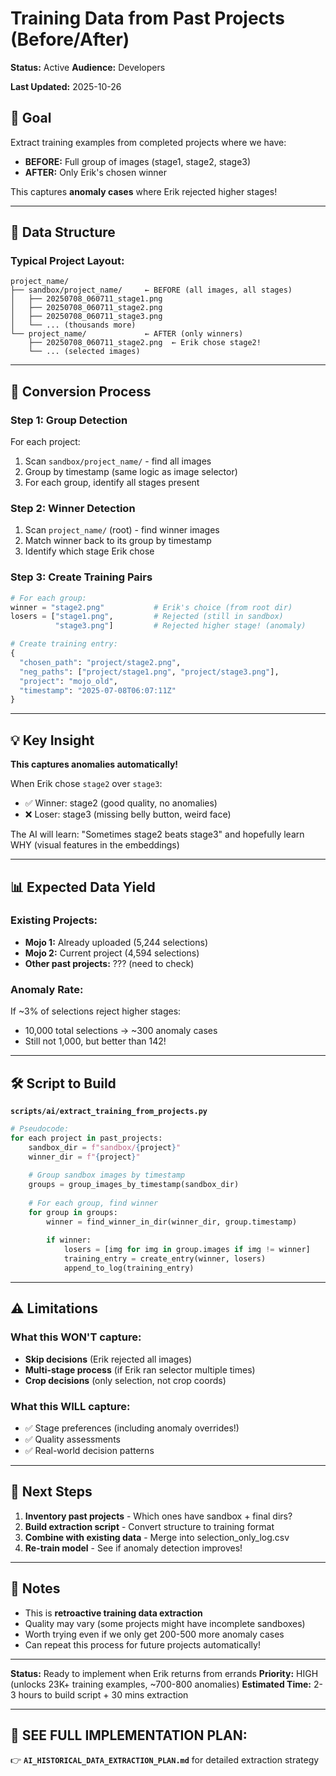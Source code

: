 # Training Data from Past Projects (Before/After)
**Status:** Active
**Audience:** Developers

**Last Updated:** 2025-10-26


## 🎯 Goal
Extract training examples from completed projects where we have:
- **BEFORE:** Full group of images (stage1, stage2, stage3)
- **AFTER:** Only Erik's chosen winner

This captures **anomaly cases** where Erik rejected higher stages!

---

## 📁 Data Structure

### Typical Project Layout:
```
project_name/
├── sandbox/project_name/     ← BEFORE (all images, all stages)
│   ├── 20250708_060711_stage1.png
│   ├── 20250708_060711_stage2.png
│   ├── 20250708_060711_stage3.png
│   └── ... (thousands more)
└── project_name/             ← AFTER (only winners)
    ├── 20250708_060711_stage2.png  ← Erik chose stage2!
    └── ... (selected images)
```

---

## 🔄 Conversion Process

### Step 1: Group Detection
For each project:
1. Scan `sandbox/project_name/` - find all images
2. Group by timestamp (same logic as image selector)
3. For each group, identify all stages present

### Step 2: Winner Detection
1. Scan `project_name/` (root) - find winner images
2. Match winner back to its group by timestamp
3. Identify which stage Erik chose

### Step 3: Create Training Pairs
```python
# For each group:
winner = "stage2.png"           # Erik's choice (from root dir)
losers = ["stage1.png",         # Rejected (still in sandbox)
          "stage3.png"]         # Rejected higher stage! (anomaly)

# Create training entry:
{
  "chosen_path": "project/stage2.png",
  "neg_paths": ["project/stage1.png", "project/stage3.png"],
  "project": "mojo_old",
  "timestamp": "2025-07-08T06:07:11Z"
}
```

---

## 💡 Key Insight

**This captures anomalies automatically!**

When Erik chose `stage2` over `stage3`:
- ✅ Winner: stage2 (good quality, no anomalies)
- ❌ Loser: stage3 (missing belly button, weird face)

The AI will learn: "Sometimes stage2 beats stage3" and hopefully learn WHY (visual features in the embeddings)

---

## 📊 Expected Data Yield

### Existing Projects:
- **Mojo 1:** Already uploaded (5,244 selections)
- **Mojo 2:** Current project (4,594 selections) 
- **Other past projects:** ??? (need to check)

### Anomaly Rate:
If ~3% of selections reject higher stages:
- 10,000 total selections → ~300 anomaly cases
- Still not 1,000, but better than 142!

---

## 🛠️ Script to Build

**`scripts/ai/extract_training_from_projects.py`**

```python
# Pseudocode:
for each project in past_projects:
    sandbox_dir = f"sandbox/{project}"
    winner_dir = f"{project}"
    
    # Group sandbox images by timestamp
    groups = group_images_by_timestamp(sandbox_dir)
    
    # For each group, find winner
    for group in groups:
        winner = find_winner_in_dir(winner_dir, group.timestamp)
        
        if winner:
            losers = [img for img in group.images if img != winner]
            training_entry = create_entry(winner, losers)
            append_to_log(training_entry)
```

---

## ⚠️ Limitations

### What this WON'T capture:
- **Skip decisions** (Erik rejected all images)
- **Multi-stage process** (if Erik ran selector multiple times)
- **Crop decisions** (only selection, not crop coords)

### What this WILL capture:
- ✅ Stage preferences (including anomaly overrides!)
- ✅ Quality assessments
- ✅ Real-world decision patterns

---

## 🎯 Next Steps

1. **Inventory past projects** - Which ones have sandbox + final dirs?
2. **Build extraction script** - Convert structure to training format
3. **Combine with existing data** - Merge into selection_only_log.csv
4. **Re-train model** - See if anomaly detection improves!

---

## 📝 Notes

- This is **retroactive training data extraction**
- Quality may vary (some projects might have incomplete sandboxes)
- Worth trying even if we only get 200-500 more anomaly cases
- Can repeat this process for future projects automatically!

---

**Status:** Ready to implement when Erik returns from errands
**Priority:** HIGH (unlocks 23K+ training examples, ~700-800 anomalies)
**Estimated Time:** 2-3 hours to build script + 30 mins extraction

---

## 📌 SEE FULL IMPLEMENTATION PLAN:
👉 **`AI_HISTORICAL_DATA_EXTRACTION_PLAN.md`** for detailed extraction strategy

